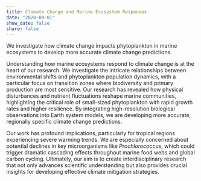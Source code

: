 ```yaml
---
title: Climate Change and Marine Ecosystem Responses
date: "2020-09-01"
show_date: false
share: false
---
```

We investigate how climate change impacts phytoplankton in marine ecosystems to develop more accurate climate change predictions.

<!--more-->

Understanding how marine ecosystems respond to climate change is at the heart of our research. We investigate the intricate relationships between environmental shifts and phytoplankton population dynamics, with a particular focus on transition zones where biodiversity and primary production are most sensitive. Our research has revealed how physical disturbances and nutrient fluctuations reshape marine communities, highlighting the critical role of small-sized phytoplankton with rapid growth rates and higher resilience. By integrating high-resolution biological observations into Earth system models, we are developing more accurate, regionally specific climate change predictions. 

Our work has profound implications, particularly for tropical regions experiencing severe warming trends. We are especially concerned about potential declines in key microorganisms like *Prochlorococcus*, which could trigger dramatic cascading effects throughout marine food webs and global carbon cycling. Ultimately, our aim is to create interdisciplinary research that not only advances scientific understanding but also provides crucial insights for developing effective climate mitigation strategies.
